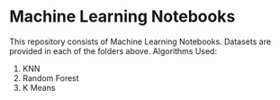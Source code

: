 # Machine Learning Notebooks
This repository consists of  Machine Learning Notebooks. Datasets are provided in each of the folders above. 
Algorithms Used:
1. KNN
2. Random Forest
3. K Means
